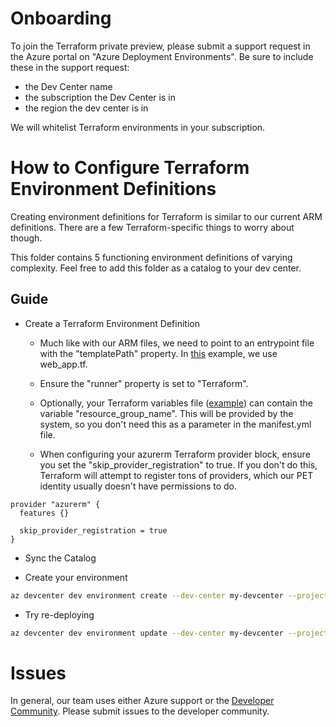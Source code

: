 # Onboarding

To join the Terraform private preview, please submit a support request in the Azure portal on "Azure Deployment Environments". Be sure to include these in the support request:
 - the Dev Center name
 - the subscription the Dev Center is in
 - the region the dev center is in

We will whitelist Terraform environments in your subscription.

# How to Configure Terraform Environment Definitions

Creating environment definitions for Terraform is similar to our current ARM definitions. There are a few Terraform-specific things to worry about though.

This folder contains 5 functioning environment definitions of varying complexity. Feel free to add this folder as a catalog to your dev center.

## Guide

* Create a Terraform Environment Definition
  * Much like with our ARM files, we need to point to an entrypoint file with the "templatePath" property. In [this](https://github.com/Azure/deployment-environments/blob/main/documentation/terraform-private-preview/WebApp/manifest.yaml#L5) example, we use web_app.tf.

  * Ensure the "runner" property is set to "Terraform".
  
  * Optionally, your Terraform variables file ([example](https://github.com/Azure/deployment-environments/blob/main/documentation/terraform-private-preview/WebApp/web_app.tf#L18C1-L18C34)) can contain the variable "resource_group_name". This will be provided by the system, so you don't need this as a parameter in the manifest.yml file.
  
  * When configuring your azurerm Terraform provider block, ensure you set the "skip_provider_registration" to true. If you don't do this, Terraform will attempt to register tons of providers, which our PET identity usually doesn't have permissions to do.

```
provider "azurerm" {
  features {}

  skip_provider_registration = true
}
```

* Sync the Catalog

* Create your environment

``` bash
az devcenter dev environment create --dev-center my-devcenter --project my-project --name environment-001 --environment-type Prod --environment-definition-name VNET --catalog-name terraform-catalog --parameters "{ 'restrictedNetwork': 'true' }" --user-id me
```

* Try re-deploying

``` bash
az devcenter dev environment update --dev-center my-devcenter --project my-project --name environment-001 --parameters "{ 'restrictedNetwork': 'false' }" --user-id me
```
# Issues

In general, our team uses either Azure support or the [Developer Community](https://developercommunity.visualstudio.com/deploymentenvironments). Please submit issues to the developer community.
